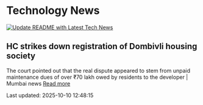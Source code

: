 # Technology News

[![Update README with Latest Tech News](https://github.com/tcdtist/daily-tech-digest/actions/workflows/main.yml/badge.svg)](https://github.com/tcdtist/daily-tech-digest/actions/workflows/main.yml)

## HC strikes down registration of Dombivli housing society
The court pointed out that the real dispute appeared to stem from unpaid maintenance dues of over ₹70 lakh owed by residents to the developer | Mumbai news
[Read more](https://www.hindustantimes.com/cities/mumbai-news/hc-strikes-down-registration-of-dombivli-housing-society-101760037224840.html)



Last updated: 2025-10-10 12:48:15